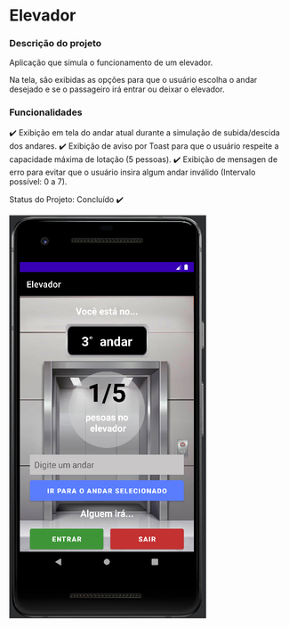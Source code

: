 <h1>Elevador</h1>

<h3>Descrição do projeto</h3>

Aplicação que simula o funcionamento de um elevador.

Na tela, são exibidas as opções para que o usuário escolha o andar desejado e se o passageiro irá entrar ou deixar o elevador.

<h3>Funcionalidades</h3>

✔️ Exibição em tela do andar atual durante a simulação de subida/descida dos andares.
✔️ Exibição de aviso por Toast para que o usuário respeite a capacidade máxima de lotação (5 pessoas).
✔️ Exibição de mensagen de erro para evitar que o usuário insira algum andar inválido (Intervalo possível: 0 a 7).


Status do Projeto: Concluído ✔️


<img src="elevador.png"></img>
